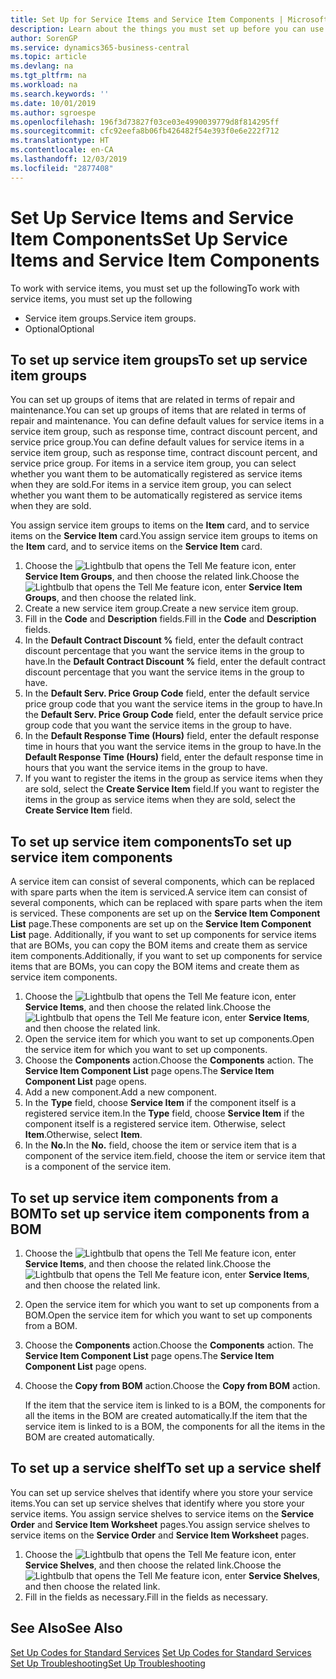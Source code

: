 ```yaml
---
title: Set Up for Service Items and Service Item Components | Microsoft Docs
description: Learn about the things you must set up before you can use service items, including default values such as response time, contract discount percent, and service price group.
author: SorenGP
ms.service: dynamics365-business-central
ms.topic: article
ms.devlang: na
ms.tgt_pltfrm: na
ms.workload: na
ms.search.keywords: ''
ms.date: 10/01/2019
ms.author: sgroespe
ms.openlocfilehash: 196f3d73827f03ce03e4990039779d8f814295ff
ms.sourcegitcommit: cfc92eefa8b06fb426482f54e393f0e6e222f712
ms.translationtype: HT
ms.contentlocale: en-CA
ms.lasthandoff: 12/03/2019
ms.locfileid: "2877408"
---
```

# <a name="set-up-service-items-and-service-item-components"></a><span data-ttu-id="54e92-103">Set Up Service Items and Service Item Components</span><span class="sxs-lookup"><span data-stu-id="54e92-103">Set Up Service Items and Service Item Components</span></span>
<span data-ttu-id="54e92-104">To work with service items, you must set up the following</span><span class="sxs-lookup"><span data-stu-id="54e92-104">To work with service items, you must set up the following</span></span>

* <span data-ttu-id="54e92-105">Service item groups.</span><span class="sxs-lookup"><span data-stu-id="54e92-105">Service item groups.</span></span>
* <span data-ttu-id="54e92-106">Optional</span><span class="sxs-lookup"><span data-stu-id="54e92-106">Optional</span></span>

## <a name="to-set-up-service-item-groups"></a><span data-ttu-id="54e92-107">To set up service item groups</span><span class="sxs-lookup"><span data-stu-id="54e92-107">To set up service item groups</span></span>
<span data-ttu-id="54e92-108">You can set up groups of items that are related in terms of repair and maintenance.</span><span class="sxs-lookup"><span data-stu-id="54e92-108">You can set up groups of items that are related in terms of repair and maintenance.</span></span> <span data-ttu-id="54e92-109">You can define default values for service items in a service item group, such as response time, contract discount percent, and service price group.</span><span class="sxs-lookup"><span data-stu-id="54e92-109">You can define default values for service items in a service item group, such as response time, contract discount percent, and service price group.</span></span> <span data-ttu-id="54e92-110">For items in a service item group, you can select whether you want them to be automatically registered as service items when they are sold.</span><span class="sxs-lookup"><span data-stu-id="54e92-110">For items in a service item group, you can select whether you want them to be automatically registered as service items when they are sold.</span></span>  

<span data-ttu-id="54e92-111">You assign service item groups to items on the **Item** card, and to service items on the **Service Item** card.</span><span class="sxs-lookup"><span data-stu-id="54e92-111">You assign service item groups to items on the **Item** card, and to service items on the **Service Item** card.</span></span>  

1. <span data-ttu-id="54e92-112">Choose the ![Lightbulb that opens the Tell Me feature](media/ui-search/search_small.png "Tell me what you want to do") icon, enter **Service Item Groups**, and then choose the related link.</span><span class="sxs-lookup"><span data-stu-id="54e92-112">Choose the ![Lightbulb that opens the Tell Me feature](media/ui-search/search_small.png "Tell me what you want to do") icon, enter **Service Item Groups**, and then choose the related link.</span></span>  
2. <span data-ttu-id="54e92-113">Create a new service item group.</span><span class="sxs-lookup"><span data-stu-id="54e92-113">Create a new service item group.</span></span>  
3. <span data-ttu-id="54e92-114">Fill in the **Code** and **Description** fields.</span><span class="sxs-lookup"><span data-stu-id="54e92-114">Fill in the **Code** and **Description** fields.</span></span>  
4. <span data-ttu-id="54e92-115">In the **Default Contract Discount %** field, enter the default contract discount percentage that you want the service items in the group to have.</span><span class="sxs-lookup"><span data-stu-id="54e92-115">In the **Default Contract Discount %** field, enter the default contract discount percentage that you want the service items in the group to have.</span></span>  
5. <span data-ttu-id="54e92-116">In the **Default Serv. Price Group Code** field, enter the default service price group code that you want the service items in the group to have.</span><span class="sxs-lookup"><span data-stu-id="54e92-116">In the **Default Serv. Price Group Code** field, enter the default service price group code that you want the service items in the group to have.</span></span>  
6. <span data-ttu-id="54e92-117">In the **Default Response Time (Hours)** field, enter the default response time in hours that you want the service items in the group to have.</span><span class="sxs-lookup"><span data-stu-id="54e92-117">In the **Default Response Time (Hours)** field, enter the default response time in hours that you want the service items in the group to have.</span></span>  
7. <span data-ttu-id="54e92-118">If you want to register the items in the group as service items when they are sold, select the **Create Service Item** field.</span><span class="sxs-lookup"><span data-stu-id="54e92-118">If you want to register the items in the group as service items when they are sold, select the **Create Service Item** field.</span></span>  

## <a name="to-set-up-service-item-components"></a><span data-ttu-id="54e92-119">To set up service item components</span><span class="sxs-lookup"><span data-stu-id="54e92-119">To set up service item components</span></span>
<span data-ttu-id="54e92-120">A service item can consist of several components, which can be replaced with spare parts when the item is serviced.</span><span class="sxs-lookup"><span data-stu-id="54e92-120">A service item can consist of several components, which can be replaced with spare parts when the item is serviced.</span></span> <span data-ttu-id="54e92-121">These components are set up on the **Service Item Component List** page.</span><span class="sxs-lookup"><span data-stu-id="54e92-121">These components are set up on the **Service Item Component List** page.</span></span> <span data-ttu-id="54e92-122">Additionally, if you want to set up components for service items that are BOMs, you can copy the BOM items and create them as service item components.</span><span class="sxs-lookup"><span data-stu-id="54e92-122">Additionally, if you want to set up components for service items that are BOMs, you can copy the BOM items and create them as service item components.</span></span>

1. <span data-ttu-id="54e92-123">Choose the ![Lightbulb that opens the Tell Me feature](media/ui-search/search_small.png "Tell me what you want to do") icon, enter **Service Items**, and then choose the related link.</span><span class="sxs-lookup"><span data-stu-id="54e92-123">Choose the ![Lightbulb that opens the Tell Me feature](media/ui-search/search_small.png "Tell me what you want to do") icon, enter **Service Items**, and then choose the related link.</span></span>
2. <span data-ttu-id="54e92-124">Open the service item for which you want to set up components.</span><span class="sxs-lookup"><span data-stu-id="54e92-124">Open the service item for which you want to set up components.</span></span>  
3. <span data-ttu-id="54e92-125">Choose the **Components** action.</span><span class="sxs-lookup"><span data-stu-id="54e92-125">Choose the **Components** action.</span></span> <span data-ttu-id="54e92-126">The **Service Item Component List** page opens.</span><span class="sxs-lookup"><span data-stu-id="54e92-126">The **Service Item Component List** page opens.</span></span>  
4. <span data-ttu-id="54e92-127">Add a new component.</span><span class="sxs-lookup"><span data-stu-id="54e92-127">Add a new component.</span></span>  
5. <span data-ttu-id="54e92-128">In the **Type** field, choose **Service Item** if the component itself is a registered service item.</span><span class="sxs-lookup"><span data-stu-id="54e92-128">In the **Type** field, choose **Service Item** if the component itself is a registered service item.</span></span> <span data-ttu-id="54e92-129">Otherwise, select **Item**.</span><span class="sxs-lookup"><span data-stu-id="54e92-129">Otherwise, select **Item**.</span></span>  
6. <span data-ttu-id="54e92-130">In the **No.**</span><span class="sxs-lookup"><span data-stu-id="54e92-130">In the **No.**</span></span> <span data-ttu-id="54e92-131">field, choose the item or service item that is a component of the service item.</span><span class="sxs-lookup"><span data-stu-id="54e92-131">field, choose the item or service item that is a component of the service item.</span></span>  

## <a name="to-set-up-service-item-components-from-a-bom"></a><span data-ttu-id="54e92-132">To set up service item components from a BOM</span><span class="sxs-lookup"><span data-stu-id="54e92-132">To set up service item components from a BOM</span></span>
1.  <span data-ttu-id="54e92-133">Choose the ![Lightbulb that opens the Tell Me feature](media/ui-search/search_small.png "Tell me what you want to do") icon, enter **Service Items**, and then choose the related link.</span><span class="sxs-lookup"><span data-stu-id="54e92-133">Choose the ![Lightbulb that opens the Tell Me feature](media/ui-search/search_small.png "Tell me what you want to do") icon, enter **Service Items**, and then choose the related link.</span></span>  
2. <span data-ttu-id="54e92-134">Open the service item for which you want to set up components from a BOM.</span><span class="sxs-lookup"><span data-stu-id="54e92-134">Open the service item for which you want to set up components from a BOM.</span></span>  
3. <span data-ttu-id="54e92-135">Choose the **Components** action.</span><span class="sxs-lookup"><span data-stu-id="54e92-135">Choose the **Components** action.</span></span> <span data-ttu-id="54e92-136">The **Service Item Component List** page opens.</span><span class="sxs-lookup"><span data-stu-id="54e92-136">The **Service Item Component List** page opens.</span></span>  
4. <span data-ttu-id="54e92-137">Choose the **Copy from BOM** action.</span><span class="sxs-lookup"><span data-stu-id="54e92-137">Choose the **Copy from BOM** action.</span></span>  

    <span data-ttu-id="54e92-138">If the item that the service item is linked to is a BOM, the components for all the items in the BOM are created automatically.</span><span class="sxs-lookup"><span data-stu-id="54e92-138">If the item that the service item is linked to is a BOM, the components for all the items in the BOM are created automatically.</span></span>  

## <a name="to-set-up-a-service-shelf"></a><span data-ttu-id="54e92-139">To set up a service shelf</span><span class="sxs-lookup"><span data-stu-id="54e92-139">To set up a service shelf</span></span>
<span data-ttu-id="54e92-140">You can set up service shelves that identify where you store your service items.</span><span class="sxs-lookup"><span data-stu-id="54e92-140">You can set up service shelves that identify where you store your service items.</span></span> <span data-ttu-id="54e92-141">You assign service shelves to service items on the **Service Order** and **Service Item Worksheet** pages.</span><span class="sxs-lookup"><span data-stu-id="54e92-141">You assign service shelves to service items on the **Service Order** and **Service Item Worksheet** pages.</span></span>  

1. <span data-ttu-id="54e92-142">Choose the ![Lightbulb that opens the Tell Me feature](media/ui-search/search_small.png "Tell me what you want to do") icon, enter **Service Shelves**, and then choose the related link.</span><span class="sxs-lookup"><span data-stu-id="54e92-142">Choose the ![Lightbulb that opens the Tell Me feature](media/ui-search/search_small.png "Tell me what you want to do") icon, enter **Service Shelves**, and then choose the related link.</span></span>
2. <span data-ttu-id="54e92-143">Fill in the fields as necessary.</span><span class="sxs-lookup"><span data-stu-id="54e92-143">Fill in the fields as necessary.</span></span>

## <a name="see-also"></a><span data-ttu-id="54e92-144">See Also</span><span class="sxs-lookup"><span data-stu-id="54e92-144">See Also</span></span>
<span data-ttu-id="54e92-145">[Set Up Codes for Standard Services](service-how-setup-service-coding.md) </span><span class="sxs-lookup"><span data-stu-id="54e92-145">[Set Up Codes for Standard Services](service-how-setup-service-coding.md) </span></span>  
[<span data-ttu-id="54e92-146">Set Up Troubleshooting</span><span class="sxs-lookup"><span data-stu-id="54e92-146">Set Up Troubleshooting</span></span>](service-how-setup-troubleshooting.md)
